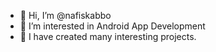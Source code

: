 - 👋 Hi, I’m @nafiskabbo
- 👀 I’m interested in Android App Development
- 🌱 I have created many interesting projects.

<!---
nafiskabbo/nafiskabbo is a ✨ special ✨ repository because its `README.md` (this file) appears on your GitHub profile.
You can click the Preview link to take a look at your changes.
--->
